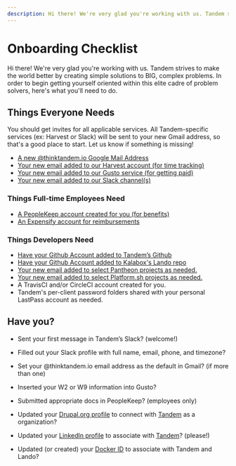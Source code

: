 ```yaml
---
description: Hi there! We're very glad you're working with us. Tandem strives to make the world better by creating simple solutions to BIG, complex problems.
---
```

Onboarding Checklist
====================

Hi there! We're very glad you're working with us. Tandem strives to make the world better by creating simple solutions to BIG, complex problems. In order to begin getting yourself oriented within this elite cadre of problem solvers, here's what you'll need to do.

Things Everyone Needs
---------------------
You should get invites for all applicable services. All Tandem-specific services (ex: Harvest or Slack) will be sent to your new Gmail address, so that's a good place to start. Let us know if something is missing!

* [A new @thinktandem.io Google Mail Address](https://admin.google.com/kalabox.io/AdminHome?pli=1&fral=1#UserList:org=3zbo27o3jehmpl)
* [Your new email added to our Harvest account (for time tracking)](https://thinktandem.harvestapp.com/team)
* [Your new email added to our Gusto service (for getting paid)](https://manage.gusto.com/kalabox-inc)
* [Your new email added to our Slack channel(s)](https://thinktandem.slack.com)

### Things Full-time Employees Need

* [A PeopleKeep account created for you (for benefits)](https://tandem.peoplekeep.com)
* [An Expensify account for reimbursements](https://www.expensify.com)

### Things Developers Need

* [Have your Github Account added to Tandem’s Github](https://github.com/orgs/thinktandem/people)
* [Have your Github Account added to Kalabox's Lando repo](https://github.com/orgs/kalabox/people)
* [Your new email added to select Pantheon projects as needed.](https://pantheon.io)
* [Your new email added to select Platform.sh projects as needed.](https://platform.sh)
* A TravisCI and/or CircleCI account created for you.
* Tandem's per-client password folders shared with your personal LastPass account as needed.

Have you?
---------

* Sent your first message in Tandem’s Slack? (welcome!)

* Filled out your Slack profile with full name, email, phone, and timezone?

* Set your @thinktandem.io email address as the default in Gmail? (if more than one)

* Inserted your W2 or W9 information into Gusto?

* Submitted appropriate docs in PeopleKeep? (employees only)

* Updated your [Drupal.org profile](https://www.drupal.org/user/login) to connect with [Tandem](https://www.drupal.org/tandem) as a organization?

* Updated your [LinkedIn profile](https://www.linkedin.com/m/login/) to associate with [Tandem](https://www.linkedin.com/company-beta/12898991/)? (please!)

* Updated (or created) your [Docker ID](https://id.docker.com/login/) to associate with Tandem and Lando?
